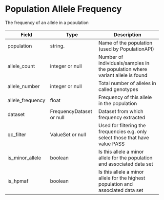 # Population Allele Frequency

The frequency of an allele in a population

| Field             | Type            | Description
|-------------------|-----------------|---------------------
| population        | string.         | Name of the population (used by PopulationAPI)
| allele_count      | integer or null | Number of individuals/samples in the population where variant allele is found
| allele_number     | integer or null | Total number of alleles in called genotypes
| allele_frequency  | float   | Frequency of this allele in the population
| dataset           | FrequencyDataset or null| Dataset from which frequency extracted
| qc_filter            | ValueSet or null | Used for filtering the frequencies e.g. only select those that have value PASS
| is_minor_allele      | boolean   | Is this allele a minor allele for the population and associated data set
| is_hpmaf             | boolean  | Is this allele a minor allele for the highest population and associated data set















